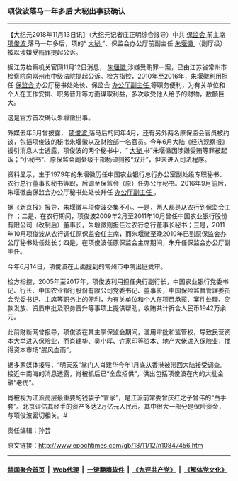 ### 项俊波落马一年多后 大秘出事获确认
------------------------

<p>
 【大纪元2018年11月13日讯】（大纪元记者庄正明综合报导）中共
 <a href="http://www.epochtimes.com/gb/tag/%E4%BF%9D%E7%9B%91%E4%BC%9A.html">
  保监会
 </a>
 前主席
 <a href="http://www.epochtimes.com/gb/tag/%E9%A1%B9%E4%BF%8A%E6%B3%A2.html">
  项俊波
 </a>
 落马一年多后，项的“
 <a href="http://www.epochtimes.com/gb/tag/%E5%A4%A7%E7%A7%98.html">
  大秘
 </a>
 ”、保监会办公厅前副主任
 <a href="http://www.epochtimes.com/gb/tag/%E6%9C%B1%E5%A0%B0%E5%BE%BD.html">
  朱堰徽
 </a>
 （副厅级）被以涉嫌受贿罪提起公诉。
</p>
<p>
 据江苏检察机关官网11月12日消息，
 <a href="http://www.epochtimes.com/gb/tag/%E6%9C%B1%E5%A0%B0%E5%BE%BD.html">
  朱堰徽
 </a>
 涉嫌受贿罪一案，已由江苏省常州市检察院向常州市中级法院提起公诉。检方指控，2010年至2016年，朱堰徽利用担任
 <a href="http://www.epochtimes.com/gb/tag/%E4%BF%9D%E7%9B%91%E4%BC%9A.html">
  保监会
 </a>
 办公厅秘书处处长、保监会
 <a href="http://www.epochtimes.com/gb/tag/%E5%8A%9E%E5%85%AC%E5%8E%85%E5%89%AF%E4%B8%BB%E4%BB%BB.html">
  办公厅副主任
 </a>
 等职务便利，为有关单位和个人在工作安排、职务晋升等方面谋取利益，多次收受他人给予的财物，数额巨大。
</p>
<p>
 这是官方首次确认朱堰徽出事。
</p>
<p>
 外媒去年5月曾披露，
 <a href="http://www.epochtimes.com/gb/tag/%E9%A1%B9%E4%BF%8A%E6%B3%A2.html">
  项俊波
 </a>
 落马后的同年4月，还有另外两名原保监会官员被约谈，包括项俊波的秘书朱堰徽以及财险部一名官员。今年6月大陆《经济观察报》援引消息人士透露，项俊波的两个秘书中，“
 <a href="http://www.epochtimes.com/gb/tag/%E5%A4%A7%E7%A7%98.html">
  大秘
 </a>
 书”朱堰徽因涉嫌受贿等罪被起诉；“小秘书”、原保监会副处级干部杨硕则被“双开”，但未进入司法程序。
</p>
<p>
 资料显示，生于1979年的朱堰徽历任中国农业银行总行办公室副处级专职秘书、农行总行董事长秘书等职，后调至保监会（原）任办公厅秘书。2016年9月前后，朱堰徽由保监会办公厅秘书处处长升任
 <a href="http://www.epochtimes.com/gb/tag/%E5%8A%9E%E5%85%AC%E5%8E%85%E5%89%AF%E4%B8%BB%E4%BB%BB.html">
  办公厅副主任
 </a>
 。
</p>
<p>
 据《新京报》报导，朱堰徽与项俊波交集不小。一是，两人都是从农行到保监会工作 ；二是，在农行期间，项俊波2009年2月至2011年10月曾任中国农业银行股份有限公司（改制后）董事长，朱堰徽则担任过农行总行董事长秘书；三是，2011年10月项俊波从农行调任原保监会任主席，而朱堰徽至晚2010年已到原保监会办公厅秘书处任处长；四是，在项俊波任原保监会主席期间，朱升任保监会办公厅副主任。
</p>
<p>
 今年6月14日，项俊波在上面提到的常州市中院出庭受审。
</p>
<p>
 检方指控，2005年至2017年，项俊波利用担任央行副行长，中国农业银行党委书记、行长、中国农业银行股份有限公司党委书记、董事长，中国保险监督管理委员会党委书记、主席等职务上的便利，为有关单位和个人在项目承揽、案件处理、贷款发放、资质审批及职务晋升等事项上提供帮助，收贿共计折合人民币1942万余元。
</p>
<p>
 此前财新网曾报导，项俊波在其主掌保监会期间，滥用审批和监管权，导致民营资本大举进入保险业，而肖建华、吴小晖、许家印等资本、地产大佬进入保险业，搅得资本市场“腥风血雨”。
</p>
<p>
 据多家媒体报导，“明天系”掌门人肖建华今年1月底从香港被带回大陆接受调查。接近中南海的消息透露，肖被抓后已“全盘招供”，供出包括项俊波在内的大批金融“老虎”。
</p>
<p>
 肖被视为江派高层最重要的钱袋子“管家”，是江派前常委曾庆红之子曾伟的“白手套”。北京评估其经手的资产多达2万亿元人民币。其中很大一部分是保险资金，与项俊波密切相关。#
</p>
<p>
 责任编辑：孙芸
</p>

原文链接：http://www.epochtimes.com/gb/18/11/12/n10847456.htm


------------------------
#### [禁闻聚合首页](https://github.com/gfw-breaker/banned-news/blob/master/README.md) &nbsp;|&nbsp; [Web代理](https://github.com/gfw-breaker/open-proxy/blob/master/README.md) &nbsp;|&nbsp; [一键翻墙软件](https://github.com/gfw-breaker/nogfw/blob/master/README.md) &nbsp;|&nbsp; [《九评共产党》](https://github.com/gfw-breaker/9ping.md/blob/master/README.md#九评之一评共产党是什么) &nbsp;|&nbsp; [《解体党文化》](https://github.com/gfw-breaker/jtdwh.md/blob/master/README.md#绪论)